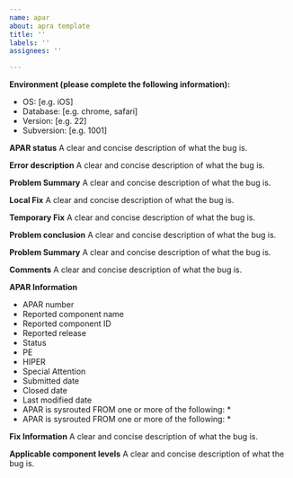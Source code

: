 ```yaml
---
name: apar
about: apra template
title: ''
labels: ''
assignees: ''

---
```


**Environment (please complete the following information):**
 * OS: [e.g. iOS]
 * Database: [e.g. chrome, safari]
 * Version: [e.g. 22]
 * Subversion: [e.g. 1001]

**APAR status**
A clear and concise description of what the bug is.

**Error description**
A clear and concise description of what the bug is.

**Problem Summary**
A clear and concise description of what the bug is.

**Local Fix**
A clear and concise description of what the bug is.

**Temporary Fix**
A clear and concise description of what the bug is.

**Problem conclusion**
A clear and concise description of what the bug is.

**Problem Summary**
A clear and concise description of what the bug is.

**Comments**
A clear and concise description of what the bug is.

**APAR Information**
 * APAR number
 * Reported component name
 * Reported component ID
 * Reported release
 * Status
 * PE
 * HIPER
 * Special Attention
 * Submitted date
 * Closed date
 * Last modified date
 * APAR is sysrouted FROM one or more of the following:
    * 
 * APAR is sysrouted FROM one or more of the following:
    *  

**Fix Information**
A clear and concise description of what the bug is.

**Applicable component levels**
A clear and concise description of what the bug is.

